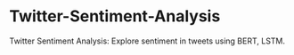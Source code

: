 # Twitter-Sentiment-Analysis
Twitter Sentiment Analysis: Explore sentiment in tweets using BERT, LSTM.
